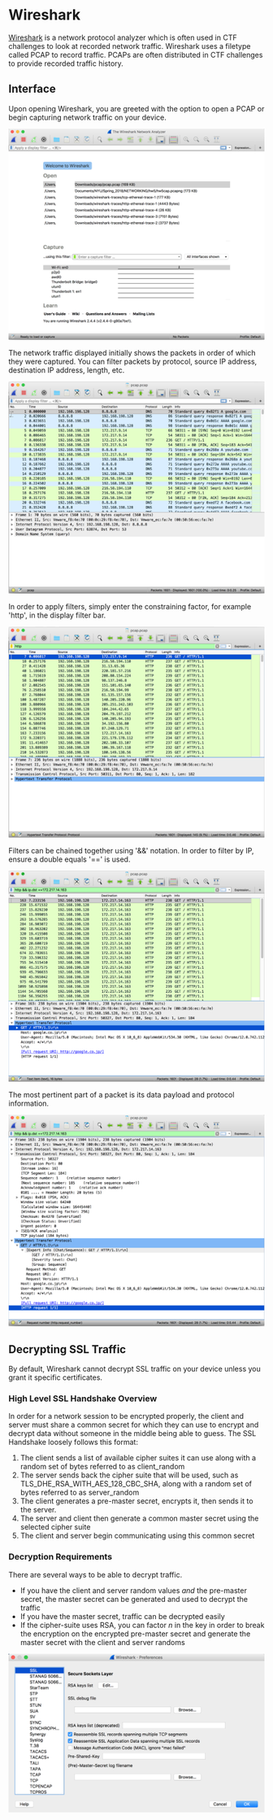 # Wireshark

[Wireshark](http://www.wireshark.com) is a network protocol analyzer which is often used in CTF challenges to look at recorded network traffic. Wireshark uses a filetype called PCAP to record traffic. PCAPs are often distributed in CTF challenges to provide recorded traffic history.

## Interface

Upon opening Wireshark, you are greeted with the option to open a PCAP or begin capturing network traffic on your device.

![Wirshark Start Screen](images/ws-start-screen.png)

The network traffic displayed initially shows the packets in order of which they were captured. You can filter packets by protocol, source IP address, destination IP address, length, etc. 

![PCAP Screen](images/ws-pcap-screen.png)

In order to apply filters, simply enter the constraining factor, for example 'http', in the display filter bar. 

![PCAP HTTP Filter](images/ws-filter.png)

Filters can be chained together using '&&' notation. In order to filter by IP, ensure a double equals '==' is used. 

![PCAP HTTP IP Filter](images/ws-filter-2.png)

The most pertinent part of a packet is its data payload and protocol information.

![HTTP TCP Info](images/ws-tcp-http-info.png)

## Decrypting SSL Traffic

By default, Wireshark cannot decrypt SSL traffic on your device unless you grant it specific certificates.

### High Level SSL Handshake Overview

In order for a network session to be encrypted properly, the client and server must share a common secret for which they can use to encrypt and decrypt data without someone in the middle being able to guess. The SSL Handshake loosely follows this format:

1. The client sends a list of available cipher suites it can use along with a random set of bytes referred to as client_random
2. The server sends back the cipher suite that will be used, such as TLS_DHE_RSA_WITH_AES_128_CBC_SHA, along with a random set of bytes referred to as server_random
3. The client generates a pre-master secret, encrypts it, then sends it to the server.
4. The server and client then generate a common master secret using the selected cipher suite
5. The client and server begin communicating using this common secret

### Decryption Requirements

There are several ways to be able to decrypt traffic.

- If you have the client and server random values *and* the pre-master secret, the master secret can be generated and used to decrypt the traffic
- If you have the master secret, traffic can be decrypted easily
- If the cipher-suite uses RSA, you can factor *n* in the key in order to break the encryption on the encrypted pre-master secret and generate the master secret with the client and server randoms 

![Wireshark SSL Preferences](images/ws-ssl-pref.png)
